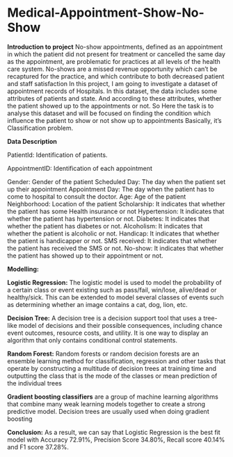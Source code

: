 # Medical-Appointment-Show-No-Show

**Introduction to project**
No-show appointments, defined as an appointment in which the patient did not present for treatment or cancelled the same day as the appointment, are problematic for practices at all levels of the health care system. No-shows are a missed revenue opportunity which can’t be recaptured for the practice, and which contribute to both decreased patient and staff satisfaction
In this project, I am going to investigate a dataset of appointment records of Hospitals. In this dataset, the data includes some attributes of patients and state. And according to these attributes, whether the patient showed up to the appointments or not.
So Here the task is to analyse this dataset and will be focused on finding the condition which influence the patient to show or not show up to appointments
Basically, it’s Classification problem.

**Data Description**

PatientId: Identification of patients.

AppointmentID: Identification of each appointment

Gender: Gender of the patient
Scheduled Day: The day when the patient set up their appointment
Appointment Day: The day when the patient has to come to hospital to consult the doctor.
Age: Age of the patient
Neighborhood: Location of the patient
Scholarship: It indicates that whether the patient has some Health insurance or not
Hypertension: It indicates that whether the patient has hypertension or not.
Diabetes: It indicates that whether the patient has diabetes or not.
Alcoholism: It indicates that whether the patient is alcoholic or not.
Handicap: It indicates that whether the patient is handicapper or not.
SMS received: It indicates that whether the patient has received the SMS or not.
No-show: It indicates that whether the patient has showed up to their appointment or not.

**Modelling:**

**Logistic Regression:** The logistic model is used to model the
probability of a certain class or event existing such as pass/fail,
win/lose, alive/dead or healthy/sick. This can be extended to
model several classes of events such as determining whether an
image contains a cat, dog, lion, etc.

**Decision Tree:** A decision tree is a decision support tool that uses
a tree-like model of decisions and their possible consequences,
including chance event outcomes, resource costs, and utility. It is
one way to display an algorithm that only contains conditional
control statements.

**Random Forest:** Random forests or random decision forests are
an ensemble learning method for classification, regression and
other tasks that operate by constructing a multitude of decision
trees at training time and outputting the class that is the mode of
the classes or mean prediction of the individual trees

**Gradient boosting classifiers** are a group of machine learning
algorithms that combine many weak learning models together to
create a strong predictive model. Decision trees are usually used
when doing gradient boosting

**Conclusion:**
As a result, we can say that Logistic Regression is the best fit model with
Accuracy 72.91%, Precision Score 34.80%, Recall score 40.14% and F1
score 37.28%.

